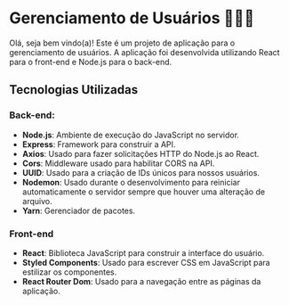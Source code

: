 # Gerenciamento de Usuários 👨🏽‍💻

Olá, seja bem vindo(a)!
Este é um projeto de aplicação para o gerenciamento de usuários. A aplicação foi desenvolvida utilizando React para o front-end e Node.js para o back-end.

## Tecnologias Utilizadas

### Back-end:
- **Node.js**: Ambiente de execução do JavaScript no servidor.
- **Express**: Framework para construir a API.
- **Axios**: Usado para fazer solicitações HTTP do Node.js ao React.
- **Cors**: Middleware usado para habilitar CORS na API.
- **UUID**: Usado para a criação de IDs únicos para nossos usuários.
- **Nodemon**: Usado durante o desenvolvimento para reiniciar automaticamente o servidor sempre que houver uma alteração de arquivo.
- **Yarn**: Gerenciador de pacotes.

### Front-end
- **React**: Biblioteca JavaScript para construir a interface do usuário.
- **Styled Components**: Usado para escrever CSS em JavaScript para estilizar os componentes.
- **React Router Dom**: Usado para a navegação entre as páginas da aplicação.
